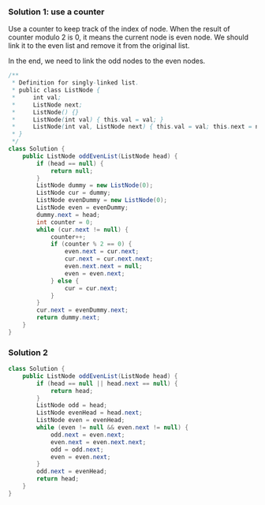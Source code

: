 ### Solution 1: use a counter

Use a counter to keep track of the index of node. When the result of counter modulo 2 is 0, it means the current node is even node. We should link it to the even list and remove it from the original list. 

In the end, we need to link the odd nodes to the even nodes. 

```java
/**
 * Definition for singly-linked list.
 * public class ListNode {
 *     int val;
 *     ListNode next;
 *     ListNode() {}
 *     ListNode(int val) { this.val = val; }
 *     ListNode(int val, ListNode next) { this.val = val; this.next = next; }
 * }
 */
class Solution {
    public ListNode oddEvenList(ListNode head) {
        if (head == null) {
            return null;
        }
        ListNode dummy = new ListNode(0);
        ListNode cur = dummy;
        ListNode evenDummy = new ListNode(0);
        ListNode even = evenDummy;
        dummy.next = head;
        int counter = 0;
        while (cur.next != null) {
            counter++;
            if (counter % 2 == 0) {
                even.next = cur.next;
                cur.next = cur.next.next;
                even.next.next = null;
                even = even.next;
            } else {
                cur = cur.next;            
            }
        }
        cur.next = evenDummy.next;
        return dummy.next;
    }
}
```

### Solution 2

```java
class Solution {
    public ListNode oddEvenList(ListNode head) {
        if (head == null || head.next == null) {
            return head;
        }
        ListNode odd = head;
        ListNode evenHead = head.next;
        ListNode even = evenHead;
        while (even != null && even.next != null) {
            odd.next = even.next;
            even.next = even.next.next;
            odd = odd.next;
            even = even.next;
        }
        odd.next = evenHead;
        return head;
    }
}
```

